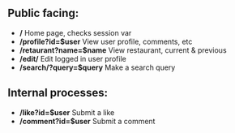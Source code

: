 Public facing:
----------------------
* **/**						Home page, checks session var
* **/profile?id=$user**      	View user profile, comments, etc
* **/retaurant?name=$name**  View restaurant, current & previous
* **/edit/**					Edit logged in user profile
* **/search/?query=$query** Make a search query

Internal processes:
----------------------
* **/like?id=$user**			Submit a like
* **/comment?id=$user**		Submit a comment
